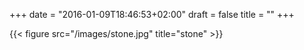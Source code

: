 +++
date = "2016-01-09T18:46:53+02:00"
draft = false
title = ""
+++

{{< figure src="/images/stone.jpg" title="stone" >}}

<!--more-->